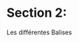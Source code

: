 <div relative mt--10 w-full h-full flex="~ col justify-center items-center">
    <div>
        <h1 font-mono text-ts text-5xl>Section 2:</h1>
        <p font-sans text-end>Les différentes Balises</p>
    </div>
</div>